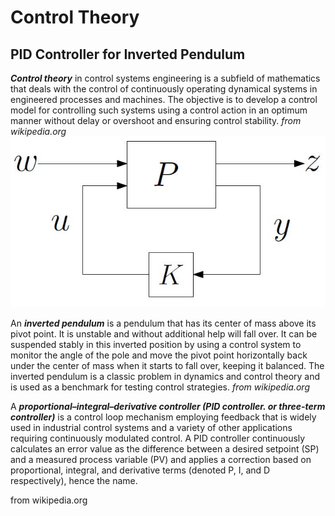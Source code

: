 # Control Theory
## PID Controller for Inverted Pendulum

***Control theory*** in control systems engineering is a subfield of mathematics that deals with the control of continuously operating dynamical systems in engineered processes and machines. The objective is to develop a control model for controlling such systems using a control action in an optimum manner without delay or overshoot and ensuring control stability. *from wikipedia.org*  
![A cute kitten](./imgs/pk_feedback.jpg?style=centerme)




An ***inverted pendulum*** is a pendulum that has its center of mass above its pivot point. It is unstable and without additional help will fall over. It can be suspended stably in this inverted position by using a control system to monitor the angle of the pole and move the pivot point horizontally back under the center of mass when it starts to fall over, keeping it balanced. The inverted pendulum is a classic problem in dynamics and control theory and is used as a benchmark for testing control strategies. *from wikipedia.org*

A ***proportional–integral–derivative controller (PID controller. or three-term controller)*** is a control loop mechanism employing feedback that is widely used in industrial control systems and a variety of other applications requiring continuously modulated control. A PID controller continuously calculates an error value as the difference between a desired setpoint (SP) and a measured process variable (PV) and applies a correction based on proportional, integral, and derivative terms (denoted P, I, and D respectively), hence the name.

from wikipedia.org
